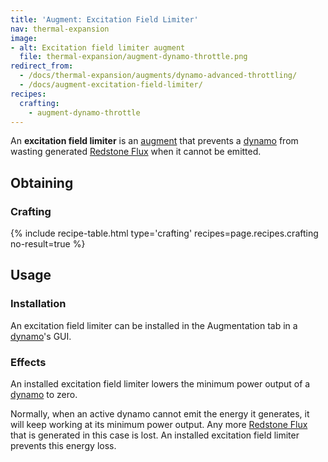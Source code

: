 ```yaml
---
title: 'Augment: Excitation Field Limiter'
nav: thermal-expansion
image:
- alt: Excitation field limiter augment
  file: thermal-expansion/augment-dynamo-throttle.png
redirect_from:
  - /docs/thermal-expansion/augments/dynamo-advanced-throttling/
  - /docs/augment-excitation-field-limiter/
recipes:
  crafting:
    - augment-dynamo-throttle
---
```


An **excitation field limiter** is an [augment](/docs/thermal-expansion/augments/) that prevents a
[dynamo](/docs/thermal-expansion/dynamos/) from wasting generated [Redstone
Flux](/docs/redstone-flux/) when it cannot be emitted.


Obtaining
---------

### Crafting
{% include recipe-table.html type='crafting' recipes=page.recipes.crafting no-result=true %}


Usage
-----

### Installation
An excitation field limiter can be installed in the Augmentation tab in a
[dynamo](/docs/thermal-expansion/dynamos/)'s GUI.

### Effects
An installed excitation field limiter lowers the minimum power output of a
[dynamo](/docs/thermal-expansion/dynamos/) to zero.

Normally, when an active dynamo cannot emit the energy it generates, it will
keep working at its minimum power output. Any more [Redstone
Flux](/docs/redstone-flux/) that is generated in this case is lost. An installed
excitation field limiter prevents this energy loss.

